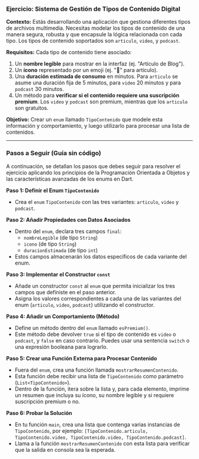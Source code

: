 ### Ejercicio: Sistema de Gestión de Tipos de Contenido Digital

**Contexto:**
Estás desarrollando una aplicación que gestiona diferentes tipos de archivos multimedia. Necesitas modelar los tipos de
contenido de una manera segura, robusta y que encapsule la lógica relacionada con cada tipo. Los tipos de contenido
soportados son `articulo`, `video`, y `podcast`.

**Requisitos:**
Cada tipo de contenido tiene asociado:

1. Un **nombre legible** para mostrar en la interfaz (ej. "Artículo de Blog").
2. Un **ícono** representado por un emoji (ej. "📄" para artículo).
3. Una **duración estimada de consumo** en minutos. Para `articulo` se asume una duración fija de 5 minutos, para
   `video` 20 minutos y para `podcast` 30 minutos.
4. Un método para **verificar si el contenido requiere una suscripción premium**. Los `video` y `podcast` son premium,
   mientras que los `articulo` son gratuitos.

**Objetivo:**
Crear un `enum` llamado `TipoContenido` que modele esta información y comportamiento, y luego utilizarlo para procesar
una lista de contenidos.

---

### Pasos a Seguir (Guía sin código)

A continuación, se detallan los pasos que debes seguir para resolver el ejercicio aplicando los principios de la
Programación Orientada a Objetos y las características avanzadas de los enums en Dart.

**Paso 1: Definir el Enum `TipoContenido`**

* Crea el `enum` `TipoContenido` con las tres variantes: `articulo`, `video` y `podcast`.

**Paso 2: Añadir Propiedades con Datos Asociados**

* Dentro del `enum`, declara tres campos `final`:
    * `nombreLegible` (de tipo `String`)
    * `icono` (de tipo `String`)
    * `duracionEstimada` (de tipo `int`)
* Estos campos almacenarán los datos específicos de cada variante del enum.

**Paso 3: Implementar el Constructor `const`**

* Añade un constructor `const` al `enum` que permita inicializar los tres campos que definiste en el paso anterior.
* Asigna los valores correspondientes a cada una de las variantes del enum (`articulo`, `video`, `podcast`) utilizando
  el constructor.

**Paso 4: Añadir un Comportamiento (Método)**

* Define un método dentro del `enum` llamado `esPremium()`.
* Este método debe devolver `true` si el tipo de contenido es `video` o `podcast`, y `false` en caso contrario. Puedes
  usar una sentencia `switch` o una expresión booleana para lograrlo.

**Paso 5: Crear una Función Externa para Procesar Contenido**

* Fuera del `enum`, crea una función llamada `mostrarResumenContenido`.
* Esta función debe recibir una lista de `TipoContenido` como parámetro (`List<TipoContenido>`).
* Dentro de la función, itera sobre la lista y, para cada elemento, imprime un resumen que incluya su ícono, su nombre
  legible y si requiere suscripción premium o no.

**Paso 6: Probar la Solución**

* En tu función `main`, crea una lista que contenga varias instancias de `TipoContenido`, por ejemplo:
  `[TipoContenido.articulo, TipoContenido.video, TipoContenido.video, TipoContenido.podcast]`.
* Llama a la función `mostrarResumenContenido` con esta lista para verificar que la salida en consola sea la esperada.